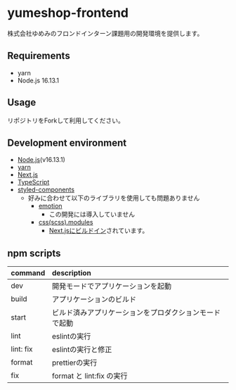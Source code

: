 # yumeshop-frontend
株式会社ゆめみのフロンドインターン課題用の開発環境を提供します。

## Requirements
- yarn
- Node.js 16.13.1

## Usage
リポジトリをForkして利用してください。

## Development environment
- [Node.js](https://nodejs.org/ja/)(v16.13.1)
- [yarn](https://yarnpkg.com/)
- [Next.js](https://nextjs.org/)
- [TypeScript](https://www.typescriptlang.org/)
- [styled-components](https://styled-components.com/)
  - 好みに合わせて以下のライブラリを使用しても問題ありません
    - [emotion](https://emotion.sh/docs/introduction)
      - この開発には導入していません
    - [css(scss).modules](https://github.com/css-modules/css-modules)
      - [Next.jsにビルドイン](https://nextjs.org/docs/basic-features/built-in-css-support#adding-component-level-css)されています。

## npm scripts
| command   | description                                            |
| :-------- | :----------------------------------------------------- |
| dev       | 開発モードでアプリケーションを起動                     |
| build     | アプリケーションのビルド                               |
| start     | ビルド済みアプリケーションをプロダクションモードで起動 |
| lint      | eslintの実行                                           |
| lint: fix | eslintの実行と修正                                     |
| format    | prettierの実行                                         |
| fix       | format と lint:fix の実行                              |